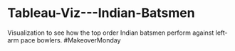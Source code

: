 # Tableau-Viz---Indian-Batsmen
Visualization to see how the top order Indian batsmen perform against left-arm pace bowlers. #MakeoverMonday
